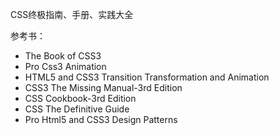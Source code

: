 CSS终极指南、手册、实践大全

参考书：

- The Book of CSS3
- Pro Css3 Animation
- HTML5 and CSS3 Transition Transformation and Animation
- CSS3 The Missing Manual-3rd Edition
- CSS Cookbook-3rd Edition
- CSS The Definitive Guide
- Pro Html5 and CSS3 Design Patterns